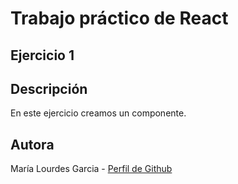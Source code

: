 # Trabajo práctico de React
## Ejercicio 1
## Descripción
En este ejercicio creamos un componente.

## Autora
María Lourdes Garcia - [Perfil de Github](https://github.com/lourdesgarciafyl)